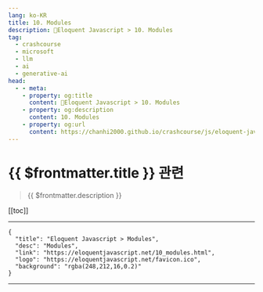 ```yaml
---
lang: ko-KR
title: 10. Modules
description: 🧶Eloquent Javascript > 10. Modules
tag: 
  - crashcourse
  - microsoft
  - llm
  - ai
  - generative-ai
head:
  - - meta:
    - property: og:title
      content: 🧶Eloquent Javascript > 10. Modules
    - property: og:description
      content: 10. Modules
    - property: og:url
      content: https://chanhi2000.github.io/crashcourse/js/eloquent-javascript/10.html
---
```


# {{ $frontmatter.title }} 관련

> {{ $frontmatter.description }}

[[toc]]

---

```component VPCard
{
  "title": "Eloquent Javascript > Modules",
  "desc": "Modules",
  "link": "https://eloquentjavascript.net/10_modules.html",
  "logo": "https://eloquentjavascript.net/favicon.ico",
  "background": "rgba(248,212,16,0.2)"
}
```

---

<TagLinks />